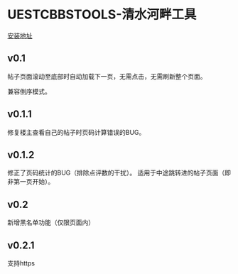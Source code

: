 # UESTCBBSTOOLS-清水河畔工具

[安装地址](https://greasyfork.org/zh-CN/scripts/408024-%E6%B8%85%E6%B0%B4%E6%B2%B3%E7%95%94%E8%87%AA%E5%8A%A8%E7%BF%BB%E9%A1%B5)

## v0.1  

帖子页面滚动至底部时自动加载下一页，无需点击，无需刷新整个页面。 

兼容倒序模式。  

## v0.1.1

修复楼主查看自己的帖子时页码计算错误的BUG。

## v0.1.2

修正了页码统计的BUG（排除点评数的干扰）。
适用于中途跳转进的帖子页面（即非第一页开始）。

## v0.2

新增黑名单功能（仅限页面内）

## v0.2.1

支持https